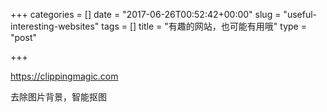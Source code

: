 +++
categories = []
date = "2017-06-26T00:52:42+00:00"
slug = "useful-interesting-websites"
tags = []
title = "有趣的网站，也可能有用哦"
type = "post"

+++


https://clippingmagic.com

去除图片背景，智能抠图